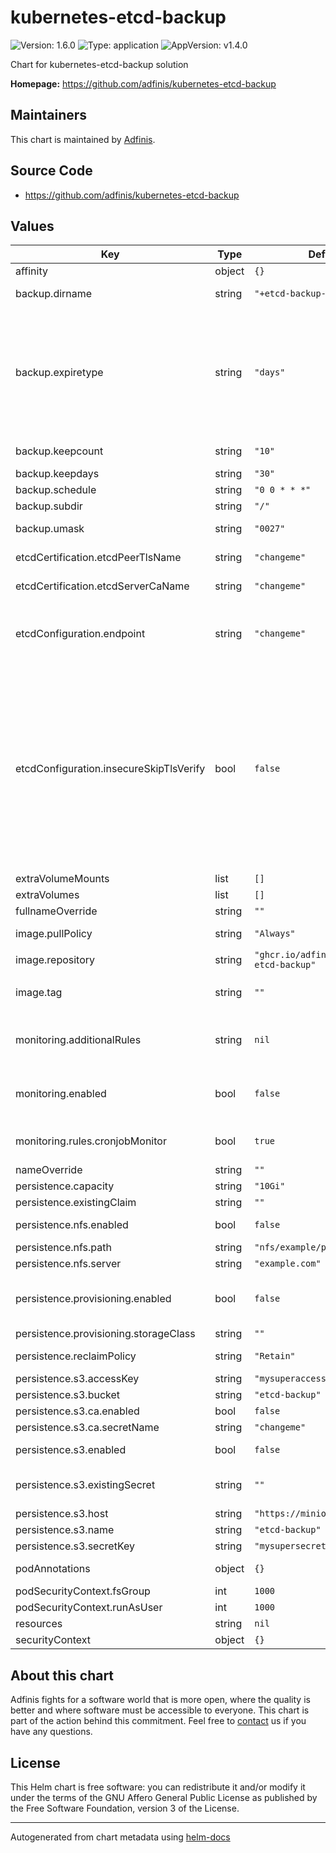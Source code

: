 # kubernetes-etcd-backup

![Version: 1.6.0](https://img.shields.io/badge/Version-1.6.0-informational?style=flat-square) ![Type: application](https://img.shields.io/badge/Type-application-informational?style=flat-square) ![AppVersion: v1.4.0](https://img.shields.io/badge/AppVersion-v1.4.0-informational?style=flat-square)

Chart for kubernetes-etcd-backup solution

**Homepage:** <https://github.com/adfinis/kubernetes-etcd-backup>

## Maintainers
This chart is maintained by [Adfinis](https://adfinis.com/?pk_campaign=github&pk_kwd=helm-charts).

## Source Code

* <https://github.com/adfinis/kubernetes-etcd-backup>

## Values

| Key | Type | Default | Description |
|-----|------|---------|-------------|
| affinity | object | `{}` |  |
| backup.dirname | string | `"+etcd-backup-%FT%T%:z"` | Directory name of single backup |
| backup.expiretype | string | `"days"` | expiretype could be days (keep backups newer than backup.keepdays, count (keep a number of backups with backup.keepcount), never (do not expire backups, keep all of them) |
| backup.keepcount | string | `"10"` | Count retention if expiretype set to count |
| backup.keepdays | string | `"30"` | Retention period |
| backup.schedule | string | `"0 0 * * *"` | Backup schedule |
| backup.subdir | string | `"/"` | Sub directory path |
| backup.umask | string | `"0027"` | Set umask during the backup |
| etcdCertification.etcdPeerTlsName | string | `"changeme"` | etcd-peer-tls secret name |
| etcdCertification.etcdServerCaName | string | `"changeme"` | etcd-server-ca secret name |
| etcdConfiguration.endpoint | string | `"changeme"` | Etcd endpoint ip or hostname without protocol or port Example: etcd.kube-system.svc.cluster.local |
| etcdConfiguration.insecureSkipTlsVerify | bool | `false` | Skip server certificate verification Useful for scenarios where etcd nodes are external endpoints (access through etcd service in kube-system namespace) and have a different CN/SAN in the certificate . Otherwise, "failed to verify certificate: x509: certificate is valid for etcd-2, etc., not etcd.kube-system.svc.cluster.local" |
| extraVolumeMounts | list | `[]` |  |
| extraVolumes | list | `[]` |  |
| fullnameOverride | string | `""` |  |
| image.pullPolicy | string | `"Always"` | Image pull policy configuration |
| image.repository | string | `"ghcr.io/adfinis/kubernetes-etcd-backup"` | Repository image to use |
| image.tag | string | `""` | Overrides the image tag whose default is the chart appVersion. |
| monitoring.additionalRules | string | `nil` | Provide custom recording or alerting rules to be deployed into the cluster. |
| monitoring.enabled | bool | `false` | Deploy PrometheusRule to be alerted in case of backup fails as decribed [here](https://github.com/adfinis/kubernetes-etcd-backup/blob/main/etcd-backup-cronjob-monitor.PrometheusRule.yaml). |
| monitoring.rules.cronjobMonitor | bool | `true` | Deploy PrometheusRule to check for cronjob fails. |
| nameOverride | string | `""` |  |
| persistence.capacity | string | `"10Gi"` | Define the storage size |
| persistence.existingClaim | string | `""` | Use an exising PVC |
| persistence.nfs.enabled | bool | `false` | Enable nfs backend storage |
| persistence.nfs.path | string | `"nfs/example/path"` | NFS server path |
| persistence.nfs.server | string | `"example.com"` | NFS server name or IP |
| persistence.provisioning.enabled | bool | `false` | Enable provisioned backend storage with default or configured storageClass |
| persistence.provisioning.storageClass | string | `""` |  |
| persistence.reclaimPolicy | string | `"Retain"` | Set reclaim policy (Retain or Delete) |
| persistence.s3.accessKey | string | `"mysuperaccesskey"` | S3 access key |
| persistence.s3.bucket | string | `"etcd-backup"` | S3 bucket name |
| persistence.s3.ca.enabled | bool | `false` |  |
| persistence.s3.ca.secretName | string | `"changeme"` |  |
| persistence.s3.enabled | bool | `false` | Enable S3 backend storage |
| persistence.s3.existingSecret | string | `""` | S3 use an existing Secret instead of creating one |
| persistence.s3.host | string | `"https://minio.local:9000"` | S3 endpoint host |
| persistence.s3.name | string | `"etcd-backup"` | S3 endpoint name |
| persistence.s3.secretKey | string | `"mysupersecretkey"` | S3 secret key |
| podAnnotations | object | `{}` | Custom pod annotations for the running pod |
| podSecurityContext.fsGroup | int | `1000` |  |
| podSecurityContext.runAsUser | int | `1000` |  |
| resources | string | `nil` |  |
| securityContext | object | `{}` |  |

## About this chart

Adfinis fights for a software world that is more open, where the quality is
better and where software must be accessible to everyone. This chart
is part of the action behind this commitment. Feel free to
[contact](https://adfinis.com/kontakt/?pk_campaign=github&pk_kwd=helm-charts)
us if you have any questions.

## License

This Helm chart is free software: you can redistribute it and/or modify it under the terms
of the GNU Affero General Public License as published by the Free Software Foundation,
version 3 of the License.

----------------------------------------------
Autogenerated from chart metadata using [helm-docs](https://github.com/norwoodj/helm-docs/)
